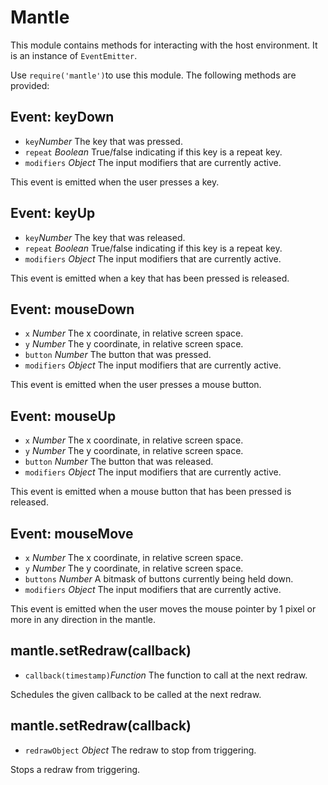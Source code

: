 # Mantle
This module contains methods for interacting with the host environment. It is an instance of `EventEmitter`.

Use `require('mantle')`to use this module. The following methods are provided:

## Event: keyDown
- `key`*Number* The key that was pressed.
- `repeat` *Boolean* True/false indicating if this key is a repeat key.
- `modifiers` *Object* The input modifiers that are currently active.

This event is emitted when the user presses a key.

## Event: keyUp
- `key`*Number* The key that was released.
- `repeat` *Boolean* True/false indicating if this key is a repeat key.
- `modifiers` *Object* The input modifiers that are currently active.

This event is emitted when a key that has been pressed is released.

## Event: mouseDown
- `x` *Number* The x coordinate, in relative screen space.
- `y` *Number* The y coordinate, in relative screen space.
- `button` *Number* The button that was pressed.
- `modifiers` *Object* The input modifiers that are currently active.

This event is emitted when the user presses a mouse button.

## Event: mouseUp
- `x` *Number* The x coordinate, in relative screen space.
- `y` *Number* The y coordinate, in relative screen space.
- `button` *Number* The button that was released.
- `modifiers` *Object* The input modifiers that are currently active.

This event is emitted when a mouse button that has been pressed is released.

## Event: mouseMove
- `x` *Number* The x coordinate, in relative screen space.
- `y` *Number* The y coordinate, in relative screen space.
- `buttons` *Number* A bitmask of buttons currently being held down.
- `modifiers` *Object* The input modifiers that are currently active.

This event is emitted when the user moves the mouse pointer by 1 pixel or more in any direction in the mantle.

## mantle.setRedraw(callback)
- `callback(timestamp)`*Function* The function to call at the next redraw.

Schedules the given callback to be called at the next redraw.

## mantle.setRedraw(callback)
- `redrawObject` *Object* The redraw to stop from triggering.

Stops a redraw from triggering.
